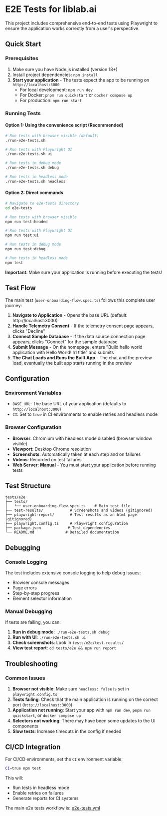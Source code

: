 # E2E Tests for liblab.ai

This project includes comprehensive end-to-end tests using Playwright to ensure the application works correctly from a user's perspective.

## Quick Start

### Prerequisites

1. Make sure you have Node.js installed (version 18+)
2. Install project dependencies: `npm install`
3. **Start your application** - The tests expect the app to be running on `http://localhost:3000`
   - For local development: `npm run dev`
   - For Docker: `pnpm run quickstart` or `docker compose up`
   - For production: `npm run start`

### Running Tests

#### Option 1: Using the convenience script (Recommended)

```bash
# Run tests with browser visible (default)
./run-e2e-tests.sh

# Run tests with Playwright UI
./run-e2e-tests.sh ui

# Run tests in debug mode
./run-e2e-tests.sh debug

# Run tests in headless mode
./run-e2e-tests.sh headless
```

#### Option 2: Direct commands

```bash
# Navigate to e2e-tests directory
cd e2e-tests

# Run tests with browser visible
npm run test:headed

# Run tests with Playwright UI
npm run test:ui

# Run tests in debug mode
npm run test:debug

# Run tests in headless mode
npm test
```

**Important**: Make sure your application is running before executing the tests!

## Test Flow

The main test (`user-onboarding-flow.spec.ts`) follows this complete user journey:

1. **Navigate to Application** - Opens the base URL (default: http://localhost:3000)
2. **Handle Telemetry Consent** - If the telemetry consent page appears, clicks "Decline"
3. **Connect Sample Database** - If the data source connection page appears, clicks "Connect" for the sample database
4. **Submit Message** - On the homepage, enters "Build hello world application with Hello World! h1 title" and submits
5. **The Chat Loads and Runs the Built App** - The chat and the preview load, eventually the built app starts running in the preview

## Configuration

### Environment Variables

- `BASE_URL`: The base URL of your application (defaults to `http://localhost:3000`)
- `CI`: Set to `true` in CI environments to enable retries and headless mode

### Browser Configuration

- **Browser**: Chromium with headless mode disabled (browser window visible)
- **Viewport**: Desktop Chrome resolution
- **Screenshots**: Automatically taken at each step and on failures
- **Videos**: Recorded on test failures
- **Web Server**: **Manual** - You must start your application before running tests

## Test Structure

```
tests/e2e
├── tests/
│   └── user-onboarding-flow.spec.ts    # Main test file
├── test-results/            # Screenshots and videos (gitignored)
├── playwright-report/       # Test results as an html page (gitignored)
├── playwright.config.ts     # Playwright configuration
├── package.json            # Test dependencies
└── README.md              # Detailed documentation
```

## Debugging

### Console Logging

The test includes extensive console logging to help debug issues:

- Browser console messages
- Page errors
- Step-by-step progress
- Element selector information

### Manual Debugging

If tests are failing, you can:

1. **Run in debug mode**: `./run-e2e-tests.sh debug`
2. **Run with UI**: `./run-e2e-tests.sh ui`
3. **Check screenshots**: Look in `tests/e2e/test-results/`
4. **View test report**: `cd tests/e2e && npm run report`

## Troubleshooting

### Common Issues

1. **Browser not visible**: Make sure `headless: false` is set in `playwright.config.ts`
2. **Tests failing**: Check that the main application is running on the correct port (`http://localhost:3000`)
3. **Application not running**: Start your app with `npm run dev`, `pnpm run quickstart`, or `docker compose up`
4. **Selectors not working**: There may have been some updates to the UI components
5. **Slow tests**: Increase timeouts in the config if needed

## CI/CD Integration

For CI/CD environments, set the `CI` environment variable:

```bash
CI=true npm test
```

This will:

- Run tests in headless mode
- Enable retries on failures
- Generate reports for CI systems

The main e2e tests workflow is: [e2e-tests.yml](.github/workflows/e2e-tests.yml)
